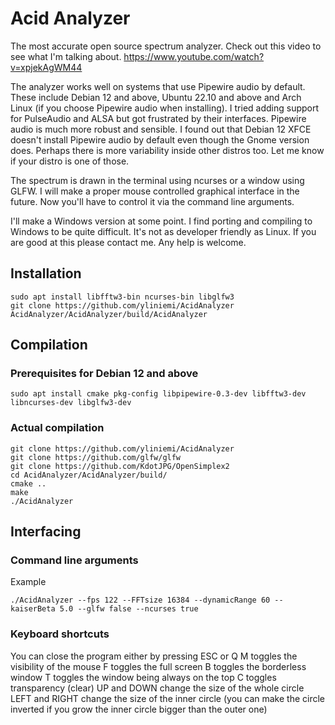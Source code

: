 # Acid Analyzer

The most accurate open source spectrum analyzer. Check out this video to see what I'm talking about.
https://www.youtube.com/watch?v=xpjekAgWM44

The analyzer works well on systems that use Pipewire audio by default.
These include Debian 12 and above, Ubuntu 22.10 and above and Arch Linux (if you choose Pipewire audio when installing).
I tried adding support for PulseAudio and ALSA but got frustrated by their interfaces. Pipewire audio is much more robust and sensible.
I found out that Debian 12 XFCE doesn't install Pipewire audio by default even though the Gnome version does. Perhaps there is more variability inside other distros too. Let me know if your distro is one of those.

The spectrum is drawn in the terminal using ncurses or a window using GLFW. I will make a proper mouse controlled graphical interface in the future. Now you'll have to control it via the command line arguments.

I'll make a Windows version at some point. I find porting and compiling to Windows to be quite difficult. It's not as developer friendly as Linux. If you are good at this please contact me. Any help is welcome.


## Installation

```console
sudo apt install libfftw3-bin ncurses-bin libglfw3
git clone https://github.com/yliniemi/AcidAnalyzer
AcidAnalyzer/AcidAnalyzer/build/AcidAnalyzer
```


## Compilation

### Prerequisites for Debian 12 and above

```console
sudo apt install cmake pkg-config libpipewire-0.3-dev libfftw3-dev libncurses-dev libglfw3-dev
```


### Actual compilation

```console
git clone https://github.com/yliniemi/AcidAnalyzer
git clone https://github.com/glfw/glfw
git clone https://github.com/KdotJPG/OpenSimplex2
cd AcidAnalyzer/AcidAnalyzer/build/
cmake ..
make
./AcidAnalyzer
```


## Interfacing

### Command line arguments

Example
```console
./AcidAnalyzer --fps 122 --FFTsize 16384 --dynamicRange 60 --kaiserBeta 5.0 --glfw false --ncurses true
```

### Keyboard shortcuts

You can close the program either by pressing ESC or Q
M toggles the visibility of the mouse
F toggles the full screen
B toggles the borderless window
T toggles the window being always on the top
C toggles transparency (clear)
UP and DOWN change the size of the whole circle
LEFT and RIGHT change the size of the inner circle (you can make the circle inverted if you grow the inner circle bigger than the outer one)



